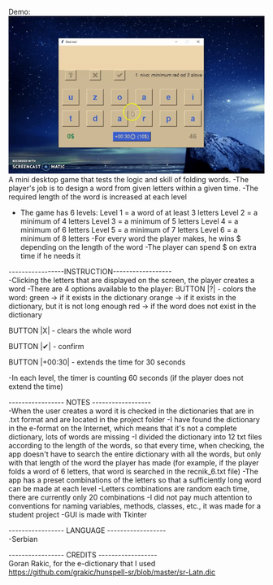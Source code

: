 Demo:
<br />
![](demo.gif)
<br/>
A mini desktop game that tests the logic and skill of folding words.
-The player's job is to design a word from given letters within a given time.
-The required length of the word is increased at each level
- The game has 6 levels:
Level 1 = a word of at least 3 letters
Level 2 = a minimum of 4 letters
Level 3 = a minimum of 5 letters
Level 4 = a minimum of 6 letters
Level 5 = a minimum of 7 letters
Level 6 = a minimum of 8 letters
-For every word the player makes, he wins $ depending on the length of the word
-The player can spend $ on extra time if he needs it

-----------------INSTRUCTION------------------<br/>
-Clicking the letters that are displayed on the screen, the player creates a word
-There are 4 options available to the player:
BUTTON |?| - colors the word:
green -> if it exists in the dictionary
orange -> if it exists in the dictionary, but it is not long enough
red -> if the word does not exist in the dictionary

BUTTON |X| - clears the whole word

BUTTON |✔| - confirm

BUTTON |+00:30| - extends the time for 30 seconds

-In each level, the timer is counting 60 seconds (if the player does not extend the time)


----------------- NOTES ------------------</br>
-When the user creates a word it is checked in the dictionaries that are in .txt format and are located in the project folder
-I have found the dictionary in the e-format on the Internet, which means that it's not a complete dictionary, lots of words are missing
-I divided the dictionary into 12 txt files according to the length of the words, so that every time, when checking, the app doesn't have to search the entire dictionary with all the words,
but only with that length of the word the player has made (for example, if the player folds a word of 6 letters, that word is searched in the recnik_6.txt file)
-The app has a preset combinations of the letters so that a sufficiently long word can be made at each level
-Letters combinations are random each time, there are currently only 20 combinations
-I did not pay much attention to conventions for naming variables, methods, classes, etc., it was made for a student project
-GUI is made with Tkinter


----------------- LANGUAGE ------------------</br>
-Serbian

----------------- CREDITS ------------------</br>
Goran Rakic, for the e-dictionary that I used
https://github.com/grakic/hunspell-sr/blob/master/sr-Latn.dic
